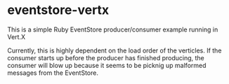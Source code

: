 # eventstore-vertx
This is a simple Ruby EventStore producer/consumer example running in Vert.X

Currently, this is highly dependent on the load order of the verticles.  If the consumer starts up before the producer has finished producing, the consumer will blow up because it seems to be picknig up malformed messages from the EventStore.
